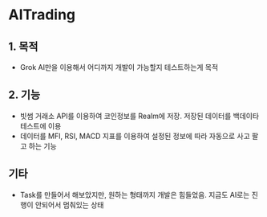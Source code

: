 # AITrading

## 1. 목적
- Grok AI만을 이용해서 어디까지 개발이 가능할지 테스트하는게 목적

## 2. 기능
- 빗썸 거래소 API를 이용하여 코인정보를 Realm에 저장. 저장된 데이터를 백데이타 테스트에 이용
- 데이터를 MFI, RSI, MACD 지표를 이용하여 설정된 정보에 따라 자동으로 사고 팔고 하는 기능

## 기타
- Task를 만들어서 해보았지만, 원하는 형태까지 개발은 힘들었음. 지금도 AI로는 진행이 안되어서 멈춰있는 상태
